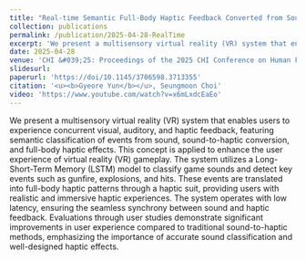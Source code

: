 ```yaml
---
title: "Real-time Semantic Full-Body Haptic Feedback Converted from Sound for Virtual Reality Gameplay"
collection: publications
permalink: /publication/2025-04-28-RealTime
excerpt: 'We present a multisensory virtual reality (VR) system that enables users to experience concurrent visual, auditory, and haptic feedback, featuring semantic classification of events from sound, sound-to-haptic conversion, and full-body haptic effects.'
date: 2025-04-28
venue: 'CHI &#039;25: Proceedings of the 2025 CHI Conference on Human Factors in Computing Systems'
slidesurl: 
paperurl: 'https://doi/10.1145/3706598.3713355'
citation: '<u><b>Gyeore Yun</b></u>, Seungmoon Choi'
video: 'https://www.youtube.com/watch?v=x6mLxdcEaEo'
---
```


We present a multisensory virtual reality (VR) system that enables users to experience concurrent visual, auditory, and haptic feedback, featuring semantic classification of events from sound, sound-to-haptic conversion, and full-body haptic effects. This concept is applied to enhance the user experience of virtual reality (VR) gameplay. The system utilizes a Long-Short-Term Memory (LSTM) model to classify game sounds and detect key events such as gunfire, explosions, and hits. These events are translated into full-body haptic patterns through a haptic suit, providing users with realistic and immersive haptic experiences. The system operates with low latency, ensuring the seamless synchrony between sound and haptic feedback. Evaluations through user studies demonstrate significant improvements in user experience compared to traditional sound-to-haptic methods, emphasizing the importance of accurate sound classification and well-designed haptic effects.
